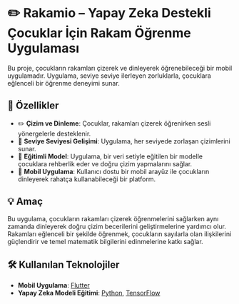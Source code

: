 # ✏️ Rakamio – Yapay Zeka Destekli Çocuklar İçin Rakam Öğrenme Uygulaması

Bu proje, çocukların rakamları çizerek ve dinleyerek öğrenebileceği bir mobil uygulamadır. Uygulama, seviye seviye ilerleyen zorluklarla, çocuklara eğlenceli bir öğrenme deneyimi sunar.

## 🚀 Özellikler

- ✏️ **Çizim ve Dinleme**: Çocuklar, rakamları çizerek öğrenirken sesli yönergelerle desteklenir.
- 🔄 **Seviye Seviyesi Gelişimi**: Uygulama, her seviyede zorlaşan çizimlerini sunar.
- 🧠 **Eğitimli Model**: Uygulama, bir veri setiyle eğitilen bir modelle çocuklara rehberlik eder ve doğru çizim yapmalarını sağlar.
- 📱 **Mobil Uygulama**: Kullanıcı dostu bir mobil arayüz ile çocukların dinleyerek rahatça kullanabileceği bir platform.

## 💡 Amaç

Bu uygulama, çocukların rakamları çizerek öğrenmelerini sağlarken aynı zamanda dinleyerek doğru çizim becerilerini geliştirmelerine yardımcı olur. Rakamları eğlenceli bir şekilde öğrenmek, çocukların sayılarla olan ilişkilerini güçlendirir ve temel matematik bilgilerini edinmelerine katkı sağlar.

## 🛠 Kullanılan Teknolojiler
- **Mobil Uygulama**: [Flutter](https://flutter.google.com/)
- **Yapay Zeka Modeli Eğitimi**: [Python](https://www.python.org/), [TensorFlow](https://www.tensorflow.org/)















